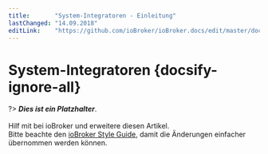 ```yaml
---
title:       "System-Integratoren - Einleitung"
lastChanged: "14.09.2018"
editLink:    "https://github.com/ioBroker/ioBroker.docs/edit/master/docs/integrators/README.md"
---
```


# System-Integratoren {docsify-ignore-all}

?> ***Dies ist ein Platzhalter***. 
   <br><br>
   Hilf mit bei ioBroker und erweitere diesen Artikel.  
   Bitte beachte den [ioBroker Style Guide](dev/styleguidedoc), 
   damit die Änderungen einfacher übernommen werden können.
